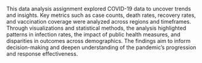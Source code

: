 This data analysis assignment explored COVID-19 data to uncover trends and insights. Key metrics such as case counts, death rates, recovery rates, and vaccination coverage were analyzed across regions and timeframes. Through visualizations and statistical methods, the analysis highlighted patterns in infection rates, the impact of public health measures, and disparities in outcomes across demographics. The findings aim to inform decision-making and deepen understanding of the pandemic’s progression and response effectiveness.
